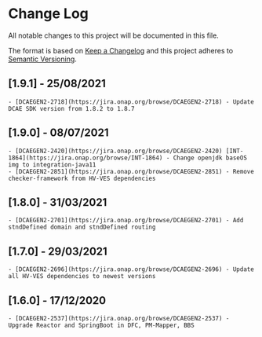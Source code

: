 # Change Log
All notable changes to this project will be documented in this file.

The format is based on [Keep a Changelog](http://keepachangelog.com/)
and this project adheres to [Semantic Versioning](http://semver.org/).

## [1.9.1] - 25/08/2021
    - [DCAEGEN2-2718](https://jira.onap.org/browse/DCAEGEN2-2718) - Update DCAE SDK version from 1.8.2 to 1.8.7

## [1.9.0] - 08/07/2021
    - [DCAEGEN2-2420](https://jira.onap.org/browse/DCAEGEN2-2420) [INT-1864](https://jira.onap.org/browse/INT-1864) - Change openjdk baseOS img to integration-java11
    - [DCAEGEN2-2851](https://jira.onap.org/browse/DCAEGEN2-2851) - Remove checker-framework from HV-VES dependencies

## [1.8.0] - 31/03/2021
    - [DCAEGEN2-2701](https://jira.onap.org/browse/DCAEGEN2-2701) - Add stndDefined domain and stndDefined routing

## [1.7.0] - 29/03/2021
    - [DCAEGEN2-2696](https://jira.onap.org/browse/DCAEGEN2-2696) - Update all HV-VES dependencies to newest versions

## [1.6.0] - 17/12/2020
    - [DCAEGEN2-2537](https://jira.onap.org/browse/DCAEGEN2-2537) - Upgrade Reactor and SpringBoot in DFC, PM-Mapper, BBS
